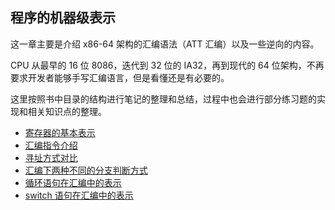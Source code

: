 ## 程序的机器级表示

这一章主要是介绍 x86-64 架构的汇编语法（ATT 汇编）以及一些逆向的内容。

CPU 从最早的 16 位 8086，迭代到 32 位的 IA32，再到现代的 64 位架构，不再要求开发者能够手写汇编语言，但是看懂还是有必要的。

这里按照书中目录的结构进行笔记的整理和总结，过程中也会进行部分练习题的实现和相关知识点的整理。

- [寄存器的基本表示](./note/register-intro.md)
- [汇编指令介绍](./note/asm-code.md)
- [寻址方式对比](./note/asm-addressing.md)
- [汇编下两种不同的分支判断方式](./note/asm-branching.md)
- [循环语句在汇编中的表示](./note/asm-loops.md)
- [switch 语句在汇编中的表示](./note/asm-switch.md)